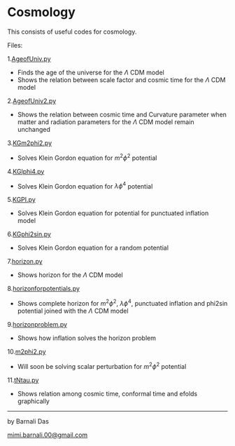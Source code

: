 # Cosmology
This consists of useful codes for cosmology.

Files:

1.[AgeofUniv.py](AgeofUniv.py)
  * Finds the age of the universe for the $\Lambda$ CDM model
  * Shows the relation between scale factor and cosmic time for the $\Lambda$ CDM model

2.[AgeofUniv2.py](AgeofUniv2.py)
  * Shows the relation between cosmic time and Curvature parameter when matter and radiation parameters for the $\Lambda$ CDM model remain unchanged

3.[KGm2phi2.py](KGm2phi2.py)
  * Solves Klein Gordon equation for $m^2\phi^2$ potential

4.[KGlphi4.py](KGlphi4.py)
  * Solves Klein Gordon equation for $\lambda\phi^4$ potential

5.[KGPI.py](KGPI.py)
  * Solves Klein Gordon equation for potential for punctuated inflation model

6.[KGphi2sin.py](KGphi2sin.py)
  * Solves Klein Gordon equation for a random potential

7.[horizon.py](horizon.py)
  * Shows horizon for the $\Lambda$ CDM model

8.[horizonforpotentials.py](horizonforpotentials.py)
  * Shows complete horizon for $m^2\phi^2$, $\lambda\phi^4$, punctuated inflation and phi2sin potential joined with the $\Lambda$ CDM model

9.[horizonproblem.py](horizonproblem.py)
  * Shows how inflation solves the horizon problem

10.[m2phi2.py](m2phi2.py)
  * Will soon be solving scalar perturbation for $m^2\phi^2$ potential

11.[tNtau.py](tNtau.py)
  * Shows relation among cosmic time, conformal time and efolds graphically

-------------------------------------------------------------------

by Barnali Das

mimi.barnali.00@gmail.com
